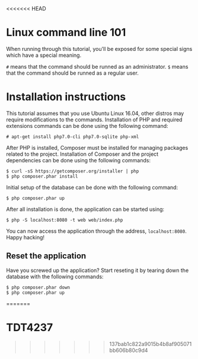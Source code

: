<<<<<<< HEAD
# Linux command line 101

When running through this tutorial, you'll be exposed for some special signs
which have a special meaning.

`#` means that the command should be runned as an administrator.
`$` means that the command should be runned as a regular user.

# Installation instructions

This tutorial assumes that you use Ubuntu Linux 16.04, other distros may require
modifications to the commands. Installation of PHP and required extensions
commands can be done using the following command:

```
# apt-get install php7.0-cli php7.0-sqlite php-xml
```

After PHP is installed, Composer must be installed for managing packages related
to the project. Installation of Composer and the project dependencies can be
done using the following commands:

```
$ curl -sS https://getcomposer.org/installer | php
$ php composer.phar install
```

Initial setup of the database can be done with the following command:

```
$ php composer.phar up
```

After all installation is done, the application can be started using:

```
$ php -S localhost:8080 -t web web/index.php
```

You can now access the application through the address, `localhost:8080`.
Happy hacking!

## Reset the application

Have you screwed up the application? Start reseting it by tearing down the
database with the following commands:

```
$ php composer.phar down
$ php composer.phar up
```
=======
# TDT4237
>>>>>>> 137bab1c822a9015b4b8af905071bb606b80c9d4
